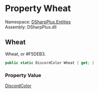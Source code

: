 # Property Wheat

Namespace: [DSharpPlus.Entities](DSharpPlus.Entities.md)  
Assembly: DSharpPlus.dll

## <a id="DSharpPlus_Entities_DiscordColor_Wheat"></a>Wheat

Wheat, or #F5DEB3.

```csharp
public static DiscordColor Wheat { get; }
```

### Property Value

[DiscordColor](DSharpPlus.Entities.DiscordColor.md)

